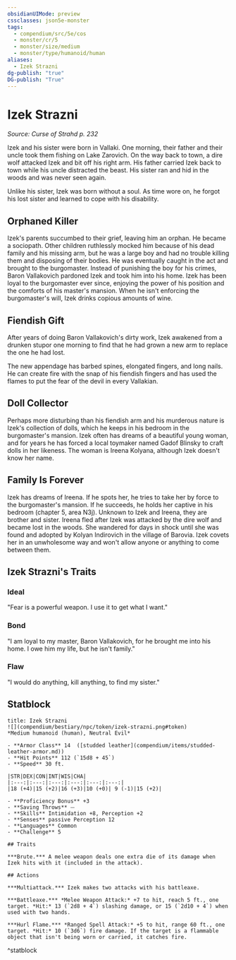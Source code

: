```yaml
---
obsidianUIMode: preview
cssclasses: json5e-monster
tags:
  - compendium/src/5e/cos
  - monster/cr/5
  - monster/size/medium
  - monster/type/humanoid/human
aliases:
  - Izek Strazni
dg-publish: "true"
DG-publish: "True"
---
```

# Izek Strazni
*Source: Curse of Strahd p. 232*  

Izek and his sister were born in Vallaki. One morning, their father and their uncle took them fishing on Lake Zarovich. On the way back to town, a dire wolf attacked Izek and bit off his right arm. His father carried Izek back to town while his uncle distracted the beast. His sister ran and hid in the woods and was never seen again.

Unlike his sister, Izek was born without a soul. As time wore on, he forgot his lost sister and learned to cope with his disability.

## Orphaned Killer

Izek's parents succumbed to their grief, leaving him an orphan. He became a sociopath. Other children ruthlessly mocked him because of his dead family and his missing arm, but he was a large boy and had no trouble killing them and disposing of their bodies. He was eventually caught in the act and brought to the burgomaster. Instead of punishing the boy for his crimes, Baron Vallakovich pardoned Izek and took him into his home. Izek has been loyal to the burgomaster ever since, enjoying the power of his position and the comforts of his master's mansion. When he isn't enforcing the burgomaster's will, Izek drinks copious amounts of wine.

## Fiendish Gift

After years of doing Baron Vallakovich's dirty work, Izek awakened from a drunken stupor one morning to find that he had grown a new arm to replace the one he had lost.

The new appendage has barbed spines, elongated fingers, and long nails. He can create fire with the snap of his fiendish fingers and has used the flames to put the fear of the devil in every Vallakian.

## Doll Collector

Perhaps more disturbing than his fiendish arm and his murderous nature is Izek's collection of dolls, which he keeps in his bedroom in the burgomaster's mansion. Izek often has dreams of a beautiful young woman, and for years he has forced a local toymaker named Gadof Blinsky to craft dolls in her likeness. The woman is Ireena Kolyana, although Izek doesn't know her name.

## Family Is Forever

Izek has dreams of Ireena. If he spots her, he tries to take her by force to the burgomaster's mansion. If he succeeds, he holds her captive in his bedroom (chapter 5, area N3j). Unknown to Izek and Ireena, they are brother and sister. Ireena fled after Izek was attacked by the dire wolf and became lost in the woods. She wandered for days in shock until she was found and adopted by Kolyan Indirovich in the village of Barovia. Izek covets her in an unwholesome way and won't allow anyone or anything to come between them.

## Izek Strazni's Traits

### Ideal

"Fear is a powerful weapon. I use it to get what I want."

### Bond

"I am loyal to my master, Baron Vallakovich, for he brought me into his home. I owe him my life, but he isn't family."

### Flaw

"I would do anything, kill anything, to find my sister."

## Statblock

```ad-statblock
title: Izek Strazni
![](compendium/bestiary/npc/token/izek-strazni.png#token)
*Medium humanoid (human), Neutral Evil*

- **Armor Class** 14  ([studded leather](compendium/items/studded-leather-armor.md))
- **Hit Points** 112 (`15d8 + 45`)
- **Speed** 30 ft.

|STR|DEX|CON|INT|WIS|CHA|
|:---:|:---:|:---:|:---:|:---:|:---:|
|18 (+4)|15 (+2)|16 (+3)|10 (+0)| 9 (-1)|15 (+2)|

- **Proficiency Bonus** +3
- **Saving Throws** ⏤
- **Skills** Intimidation +8, Perception +2
- **Senses** passive Perception 12
- **Languages** Common
- **Challenge** 5

## Traits

***Brute.*** A melee weapon deals one extra die of its damage when Izek hits with it (included in the attack).

## Actions

***Multiattack.*** Izek makes two attacks with his battleaxe.

***Battleaxe.*** *Melee Weapon Attack:* +7 to hit, reach 5 ft., one target. *Hit:* 13 (`2d8 + 4`) slashing damage, or 15 (`2d10 + 4`) when used with two hands.

***Hurl Flame.*** *Ranged Spell Attack:* +5 to hit, range 60 ft., one target. *Hit:* 10 (`3d6`) fire damage. If the target is a flammable object that isn't being worn or carried, it catches fire.
```
^statblock
